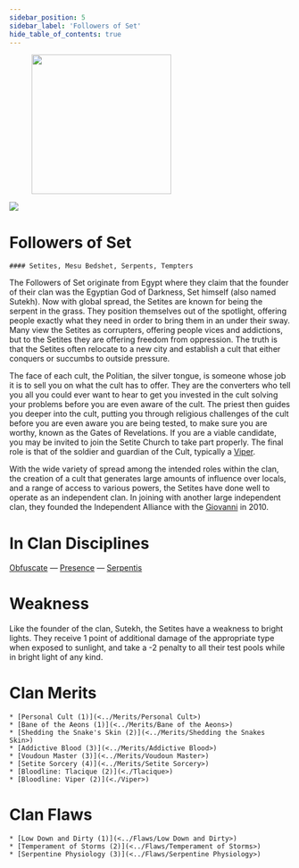 ```yaml
---
sidebar_position: 5
sidebar_label: 'Followers of Set'
hide_table_of_contents: true
---
```

<figure className="float-right-img">
  <img src="/img/priestess.png" width='250px' />
  <figcaption style={{ fontSize: '0.85em', color: '#666', textAlign: 'center' }}>

  </figcaption>
</figure>

<img src="/img/clanlogos/setite.png" className="icon-img" />

# Followers of Set
    #### Setites, Mesu Bedshet, Serpents, Tempters

The Followers of Set originate from Egypt where they claim that the founder of their clan was the Egyptian God of Darkness, Set himself (also named Sutekh). Now with global spread, the Setites are known for being the serpent in the grass. They position themselves out of the spotlight, offering people exactly what they need in order to bring them in an under their sway. Many view the Setites as corrupters, offering people vices and addictions, but to the Setites they are offering freedom from oppression. The truth is that the Setites often relocate to a new city and establish a cult that either conquers or succumbs to outside pressure.

The face of each cult, the Politian, the silver tongue, is someone whose job it is to sell you on what the cult has to offer. They are the converters who tell you all you could ever want to hear to get you invested in the cult solving your problems before you are even aware of the cult. The priest then guides you deeper into the cult, putting you through religious challenges of the cult before you are even aware you are being tested, to make sure you are worthy, known as the Gates of Revelations. If you are a viable candidate, you may be invited to join the Setite Church to take part properly. The final role is that of the soldier and guardian of the Cult, typically a [Viper](./Viper).

With the wide variety of spread among the intended roles within the clan, the creation of a cult that generates large amounts of influence over locals, and a range of access to various powers, the Setites have done well to operate as an independent clan. In joining with another large independent clan, they founded the Independent Alliance with the [Giovanni](./Giovanni) in 2010.

# In Clan Disciplines

[Obfuscate](../Disciplines/Obfuscate) — [Presence](<../Disciplines/Presence>) — [Serpentis](<../Disciplines/Serpentis>)

# Weakness

Like the founder of the clan, Sutekh, the Setites have a weakness to bright lights. They receive 1 point of additional damage of the appropriate type when exposed to sunlight, and take a -2 penalty to all their test pools while in bright light of any kind.

# Clan Merits

    * [Personal Cult (1)](<../Merits/Personal Cult>)
    * [Bane of the Aeons (1)](<../Merits/Bane of the Aeons>)
    * [Shedding the Snake's Skin (2)](<../Merits/Shedding the Snakes Skin>)
    * [Addictive Blood (3)](<../Merits/Addictive Blood>)
    * [Voudoun Master (3)](<../Merits/Voudoun Master>)
    * [Setite Sorcery (4)](<../Merits/Setite Sorcery>)
    * [Bloodline: Tlacique (2)](<./Tlacique>)
    * [Bloodline: Viper (2)](<./Viper>)

# Clan Flaws

    * [Low Down and Dirty (1)](<../Flaws/Low Down and Dirty>)
    * [Temperament of Storms (2)](<../Flaws/Temperament of Storms>)
    * [Serpentine Physiology (3)](<../Flaws/Serpentine Physiology>)

